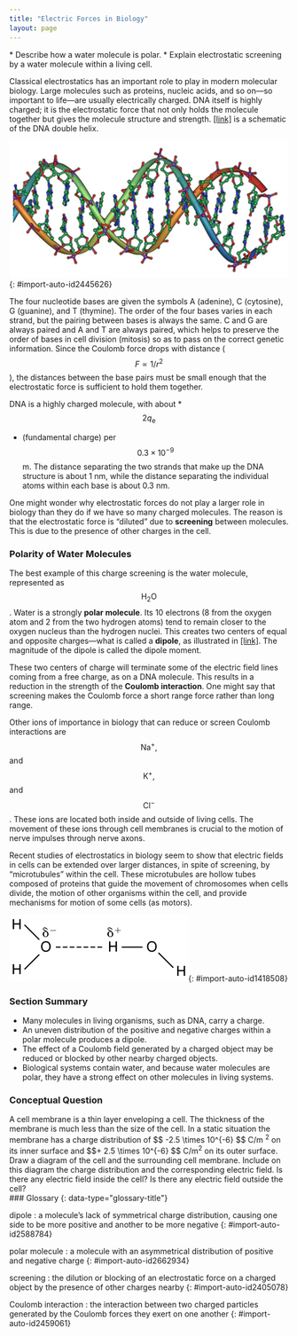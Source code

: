 ```yaml
---
title: "Electric Forces in Biology"
layout: page
---
```



<div data-type="abstract" markdown="1">
* Describe how a water molecule is polar.
* Explain electrostatic screening by a water molecule within a living cell.

</div>

Classical electrostatics has an important role to play in modern molecular biology. Large molecules such as proteins, nucleic acids, and so on—so important to life—are usually electrically charged. DNA itself is highly charged; it is the electrostatic force that not only holds the molecule together but gives the molecule structure and strength. [\[link\]](#import-auto-id2445626) is a schematic of the DNA double helix.

 ![A double-helical D N A structure is shown in the figure.](../resources/Figure_19_06_02a.jpg "DNA is a highly charged molecule. The DNA double helix shows the two coiled strands each containing a row of nitrogenous bases, which &#x201C;code&#x201D; the genetic information needed by a living organism. The strands are connected by bonds between pairs of bases. While pairing combinations between certain bases are fixed (C-G and A-T), the sequence of nucleotides in the strand varies. (credit: Jerome Walker)"){: #import-auto-id2445626}

The four nucleotide bases are given the symbols A (adenine), C (cytosine), G (guanine), and T (thymine). The order of the four bases varies in each strand, but the pairing between bases is always the same. C and G are always paired and A and T are always paired, which helps to preserve the order of bases in cell division (mitosis) so as to pass on the correct genetic information. Since the Coulomb force drops with distance ( $$F\propto 1/{r}^{2} $$
), the distances between the base pairs must be small enough that the electrostatic force is sufficient to hold them together.

DNA is a highly charged molecule, with about * $$2{q}_{\text{e}} $$
* (fundamental charge) per  $$ 0.3 \times 10^{-9}  $$
 m. The distance separating the two strands that make up the DNA structure is about 1 nm, while the distance separating the individual atoms within each base is about 0.3 nm.

One might wonder why electrostatic forces do not play a larger role in biology than they do if we have so many charged molecules. The reason is that the electrostatic force is “diluted” due to **screening** between molecules. This is due to the presence of other charges in the cell.

### Polarity of Water Molecules

The best example of this charge screening is the water molecule, represented as  $${\text{H}}_{2}\text{O} $$
. Water is a strongly **polar molecule**. Its 10 electrons (8 from the oxygen atom and 2 from the two hydrogen atoms) tend to remain closer to the oxygen nucleus than the hydrogen nuclei. This creates two centers of equal and opposite charges—what is called a **dipole**, as illustrated in [\[link\]](#import-auto-id1418508). The magnitude of the dipole is called the dipole moment.

These two centers of charge will terminate some of the electric field lines coming from a free charge, as on a DNA molecule. This results in a reduction in the strength of the **Coulomb interaction**. One might say that screening makes the Coulomb force a short range force rather than long range.

Other ions of importance in biology that can reduce or screen Coulomb interactions are  $${\text{Na}}^{+}\text{,} $$
 and  $${\text{K}}^{+}\text{,} $$
 and  $${\text{Cl}}^{-} $$
. These ions are located both inside and outside of living cells. The movement of these ions through cell membranes is crucial to the motion of nerve impulses through nerve axons.

Recent studies of electrostatics in biology seem to show that electric fields in cells can be extended over larger distances, in spite of screening, by “microtubules” within the cell. These microtubules are hollow tubes composed of proteins that guide the movement of chromosomes when cells divide, the motion of other organisms within the cell, and provide mechanisms for motion of some cells (as motors).

 ![Molecular structure of two water molecules is shown. Oxygen atom of one water molecule has minus delta on it and the Hydrogen atom of other water molecule has a positive delta charge on it. The force on attraction between these two atoms is shown as dotted line.](../resources/Figure_19_06_03a.jpg "This schematic shows water (H2O) as a polar molecule. Unequal sharing of electrons between the oxygen (O) and hydrogen (H) atoms leads to a net separation of positive and negative charge&#x2014;forming a dipole. The symbols \( \delta^{-} \) and \( \delta^{+} \) indicate that the oxygen side of the H2O molecule tends to be more negative, while the hydrogen ends tend to be more positive. This leads to an attraction of opposite charges between molecules."){: #import-auto-id1418508}

### Section Summary

* Many molecules in living organisms, such as DNA, carry a charge.
* An uneven distribution of the positive and negative charges within a polar molecule produces a dipole.
* The effect of a Coulomb field generated by a charged object may be reduced or blocked by other nearby charged objects.
* Biological systems contain water, and because water molecules are polar, they have a strong effect on other molecules in living systems.

### Conceptual Question

<div data-type="exercise" data-element-type="conceptual-questions">
<div data-type="problem" markdown="1">
A cell membrane is a thin layer enveloping a cell. The thickness of the membrane is much less than the size of the cell. In a static situation the membrane has a charge distribution of  $$ -2.5 \times 10^{-6}  $$
C/m <sup>2</sup> on its inner surface and  $$+ 2.5 \times 10^{-6}  $$
 C/m<sup>2</sup> on its outer surface. Draw a diagram of the cell and the surrounding cell membrane. Include on this diagram the charge distribution and the corresponding electric field. Is there any electric field inside the cell? Is there any electric field outside the cell?

</div>
</div>

<div data-type="glossary" markdown="1">
### Glossary
{: data-type="glossary-title"}

dipole
: a molecule’s lack of symmetrical charge distribution, causing one side to be more positive and another to be more negative
{: #import-auto-id2588784}

polar molecule
: a molecule with an asymmetrical distribution of positive and negative charge
{: #import-auto-id2662934}

screening
: the dilution or blocking of an electrostatic force on a charged object by the presence of other charges nearby
{: #import-auto-id2405078}

Coulomb interaction
: the interaction between two charged particles generated by the Coulomb forces they exert on one another
{: #import-auto-id2459061}

</div>
